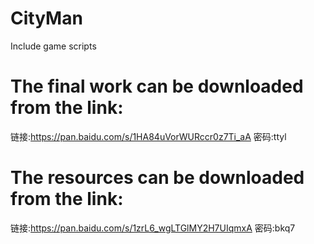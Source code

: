 # CityMan
Include game scripts
# The final work can be downloaded from the link:
链接:https://pan.baidu.com/s/1HA84uVorWURccr0z7Ti_aA  密码:ttyl
# The resources can be downloaded from the link:
链接:https://pan.baidu.com/s/1zrL6_wgLTGlMY2H7UIqmxA  密码:bkq7
